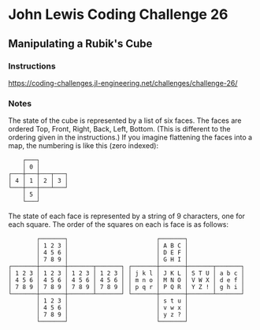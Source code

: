 # John Lewis Coding Challenge 26

## Manipulating a Rubik's Cube

### Instructions

<https://coding-challenges.jl-engineering.net/challenges/challenge-26/>

### Notes

The state of the cube is represented by a list of six faces. The faces are ordered Top, Front, Right, Back, Left, Bottom. (This is different to the ordering given in the instructions.) If you imagine flattening the faces into a map, the numbering is like this (zero indexed):

```
    ┌───┐
    │ 0 │
┌───┼───┼───┬───┐
│ 4 │ 1 │ 2 │ 3 │
└───┼───┼───┴───┘
    │ 5 │
    └───┘
```

The state of each face is represented by a string of 9 characters, one for each square. The order of the squares on each is face is as follows:

```
        ┌───────┐                         ┌───────┐
        │ 1 2 3 │                         │ A B C │
        │ 4 5 6 │                         │ D E F │
        │ 7 8 9 │                         │ G H I │
┌───────┼───────┼───────┬───────┐ ┌───────┼───────┼───────┬───────┐
│ 1 2 3 │ 1 2 3 │ 1 2 3 │ 1 2 3 │ │ j k l │ J K L │ S T U │ a b c │
│ 4 5 6 │ 4 5 6 │ 4 5 6 │ 4 5 6 │ │ m n o │ M N O │ V W X │ d e f │
│ 7 8 9 │ 7 8 9 │ 7 8 9 │ 7 8 9 │ │ p q r │ P Q R │ Y Z ! │ g h i │
└───────┼───────┼───────┴───────┘ └───────┼───────┼───────┴───────┘
        │ 1 2 3 │                         │ s t u │
        │ 4 5 6 │                         │ v w x │
        │ 7 8 9 │                         │ y z ? │
        └───────┘                         └───────┘
```
